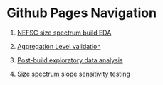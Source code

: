 # Github Pages Navigation

 1. [NEFSC size spectrum build EDA](https://adamkemberling.github.io/nefsc_trawl/R/03_nefsc_eda.html)
 
 2. [Aggregation Level validation](https://adamkemberling.github.io/nefsc_trawl/R/02_survdat_stratification_validation.html)

 3. [Post-build exploratory data analysis](https://adamkemberling.github.io/nefsc_trawl/R/03_nefsc_eda.html)

 4. [Size spectrum slope sensitivity testing](https://adamkemberling.github.io/nefsc_trawl/R/09_ss_sensitivity.html)
